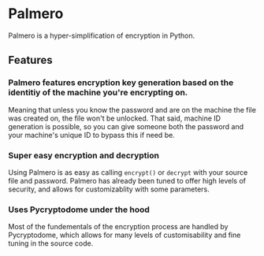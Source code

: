 # Palmero
Palmero is a hyper-simplification of encryption in Python.

## Features

### Palmero features encryption key generation based on the identitiy of the machine you're encrypting on.
Meaning that unless you know the password and are on the machine the file was created on, the file won't be unlocked. That said, machine ID generation is possible, so you can give someone both the password and your machine's unique ID to bypass this if need be.

### Super easy encryption and decryption
Using Palmero is as easy as calling ```encrypt()``` or ```decrypt``` with your source file and password. Palmero has already been tuned to offer high levels of security, and allows for customizablity with some parameters.

### Uses Pycryptodome under the hood
Most of the fundementals of the encryption process are handled by Pycryptodome, which allows for many levels of customisability and fine tuning in the source code. 
